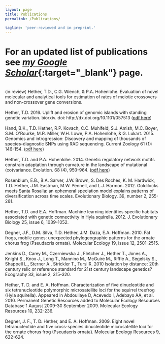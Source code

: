 ```yaml
---
layout: page
title: Publications
permalink: /Publications/

tagline: 'peer-reviewed and in preprint.'
---
```


# For an updated list of publications see [*my Google Scholar*](https://scholar.google.com/citations?user=St7QVnoAAAAJ&hl=en){:target="_blank"} page.
<div style="text-align:center"><span style="font-size:1em;line-height:1.5;background-color:transparent"></span></div>


<div><br>
(in review) Hether, T.D., C.G. Wiench, &amp; P.A. Hohenlohe. Evaluation of novel molecular and analytical tools for estimation of rates of meiotic crossovers and non-crossover gene conversions.&nbsp;</div>
<div><br>
Hether, T.D. 2016. Uplift and erosion of genomic islands with standing genetic variation. biorxiv. doi: http://dx.doi.org/10.1101/057513 (<a href="http://biorxiv.org/content/early/2016/06/09/057513">pdf here</a>)&nbsp;</div>
<div><br>
Hand, B.K., T.D. Hether, R.P. Kovach, C.C. Muhlfeld, S.J. Amish, M.C. Boyer, S.M. O'Rourke, M.R. Miller, W.H. Lowe, P.A. Hohenlohe, &amp; G. Lukart. 2015. Genomics and introgression: Discovery and mapping of thousands of species-diagnostic SNPs using RAD sequencing. Current Zoology 61 (1): 146-154. (<a href="http://www.actazool.org/temp/%7B93E0B782-5086-4EC2-A4D6-DAFDB61DC68A%7D.pdf">pdf here</a>)
<div><br>
Hether, T.D. and P.A. Hohenlohe. 2014. Genetic regulatory network motifs constrain adaptation through curvature in the landscape of mutational (co)variance. Evolution. 68 (4), 950-964. (<a href="http://onlinelibrary.wiley.com/doi/10.1111/evo.12313/abstract?systemMessage=Wiley+Online+Library+will+be+disrupted+on+21st+March+from+10%3A30+GMT+up+to+six+hours+and+from+05%3A30+EDT+up+to+six+hours+for+essential+maintenance.++Apologies+for+the+inconvenience.&amp;userIsAuthenticated=false&amp;deniedAccessCustomisedMessage=">pdf here</a>)</div>
<div><br>
Rosenblum, E.B., B.A. Sarver, J.W. Brown, S. Des Roches, K. M. Hardwick, T.D. Hether, J.M. Eastman, M.W. Pennell, and L.J. Harmon. 2012. Goldilocks meets Santa Rosalia: an ephemeral speciation model explains patterns of diversification across time scales. Evolutionary Biology. 39, number 2, 255-261.&nbsp;</div>
<div><br>
Hether, T.D. and E.A. Hoffman. Machine learning identifies specific habitats associated with genetic connectivity in Hyla squirella. 2012. J. Evolutionary Biology 25, issue 6, 1039-1052.&nbsp;</div>
<div><br>
Degner, J.F., D.M. Silva, T.D. Hether, J.M. Daza, E.A. Hoffman. 2010. Fat frogs, mobile genes: unexpected phylogeographic patterns for the ornate chorus frog (Pseudacris ornata). Molecular Ecology 19, issue 12, 2501-2515.</div>
<div><br>
Jenkins D., Carey M., Czerniewska J., Fletcher J., Hether T., Jones A., Knight S., Knox J., Long T., Mannino M., McGuire M., Riffle A., Segelsky S., Shappell L., Sterner A., Strickler T., Tursi R. 2010 Isolation by distance: 20th century relic or reference standard for 21st century landscape genetics? Ecography 33, issue 2, 315-320.</div>
<div><br>
Hether, T. D. and E. A. Hoffman. Characterization of five dinucleotide and six tetranucleotide polymorphic microsatellite loci for the squirrel treefrog (Hyla squirella). Appeared in Abdoullaye D, Acevedo I, Adebayo AA, et al. 2010. Permanent Genetic Resources added to Molecular Ecology Resources Database 1 August 2009-30 September 2009. Molecular Ecology Resources 10, 232-236.</div>
<div><br>
Degner, J. F., T. D. Hether, and E. A. Hoffman. 2009. Eight novel tetranucleotide and five cross-species dinucleotide microsatellite loci for the ornate chorus frog (Pseudacris ornata). Molecular Ecology Resources 9, 622-624.<br>
 <br>
<br>

</div>






<div class="intro"><br>
  <p>
 <a href="https://www.facebook.com/tyler.hether"><i class="fa fa-facebook"></i></a>
 &nbsp; &nbsp; &nbsp;
 <a href="http://github.com/tylerhether"><i class="fa fa-github"></i></a>
 &nbsp; &nbsp; &nbsp;
 <a href="https://twitter.com/tylerhether"><i class="fa fa-twitter"></i></a>
 &nbsp; &nbsp; &nbsp;
 <a href="https://www.flickr.com/photos/126551691@N02"><i class="fa fa-flickr"></i></a>
 </p>
</div>
